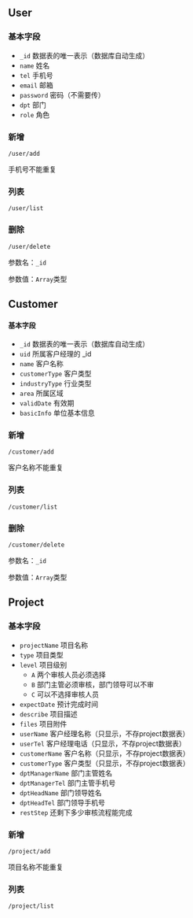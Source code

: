 ## User

### 基本字段

- `_id` 数据表的唯一表示（数据库自动生成）
- `name` 姓名
- `tel` 手机号
- `email` 邮箱
- `password` 密码（不需要传）
- `dpt` 部门
- `role` 角色

### 新增

`/user/add`

手机号不能重复

### 列表

`/user/list`

### 删除

`/user/delete`

参数名：`_id`

参数值：`Array`类型

## Customer

#### 基本字段

- `_id` 数据表的唯一表示（数据库自动生成）
- `uid` 所属客户经理的 _id 
- `name` 客户名称
- `customerType` 客户类型
- `industryType` 行业类型
- `area` 所属区域
- `validDate` 有效期
- `basicInfo` 单位基本信息

### 新增

`/customer/add`

客户名称不能重复

### 列表

`/customer/list`

### 删除

`/customer/delete`

参数名：`_id`

参数值：`Array`类型

## Project

### 基本字段

- `projectName` 项目名称
- `type` 项目类型
- `level` 项目级别
    - `A` 两个审核人员必须选择
    - `B` 部门主管必须审核，部门领导可以不审
    - `C` 可以不选择审核人员
- `expectDate` 预计完成时间
- `describe` 项目描述
- `files` 项目附件
- `userName` 客户经理名称（只显示，不存project数据表）
- `userTel` 客户经理电话（只显示，不存project数据表）
- `customerName` 客户名称（只显示，不存project数据表）
- `customerType` 客户类型（只显示，不存project数据表）
- `dptManagerName` 部门主管姓名
- `dptManagerTel` 部门主管手机号
- `dptHeadName` 部门领导姓名
- `dptHeadTel` 部门领导手机号
- `restStep` 还剩下多少审核流程能完成

### 新增

`/project/add`

项目名称不能重复

### 列表

`/project/list`